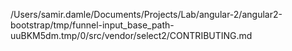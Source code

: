 /Users/samir.damle/Documents/Projects/Lab/angular-2/angular2-bootstrap/tmp/funnel-input_base_path-uuBKM5dm.tmp/0/src/vendor/select2/CONTRIBUTING.md